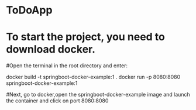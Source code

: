 # ToDoApp
# To start the project, you need to download docker.

#Open the terminal in the root directory and enter:

docker build -t springboot-docker-example:1 .
docker run -p 8080:8080 springboot-docker-example:1

#Next, go to docker,open the springboot-docker-example image and launch the container and click on port 8080:8080
